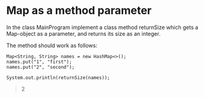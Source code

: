 # Map as a method parameter
In the class MainProgram implement a class method returnSize which gets a Map-object as a parameter, and returns its size as an integer.

The method should work as follows:

```
Map<String, String> names = new HashMap<>();
names.put("1", "first");
names.put("2", "second");

System.out.println(returnSize(names));
```

> 2
